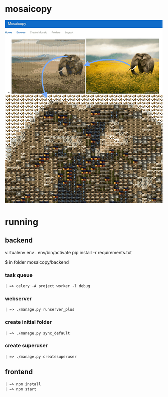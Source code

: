 # mosaicopy

![Moaicopy](mosaico.png)


# running
## backend

virtualenv env
. env/bin/activate
pip install -r requirements.txt

$ in folder mosaicopy/backend
### task queue
```
| => celery -A project worker -l debug
```

### webserver
```
| => ./manage.py runserver_plus
```

### create initial folder
```
| => ./manage.py sync_default
```

### create superuser
```
| => ./manage.py createsuperuser
```

## frontend
```
| => npm install
| => npm start
```